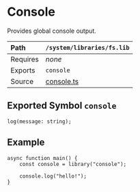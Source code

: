 # Console
Provides global console output.

| Path          | `/system/libraries/fs.lib`                                          |
|:--------------|:--------------------------------------------------------------------|
| Requires      | *none*                                                              |
| Exports       | `console`                                                           |
| Source        | [console.ts](../../source/system/libraries/console.ts)              |

## Exported Symbol `console`

```
log(message: string);
```

## Example
```
async function main() {
	const console = library("console");

	console.log("hello!");
}
```